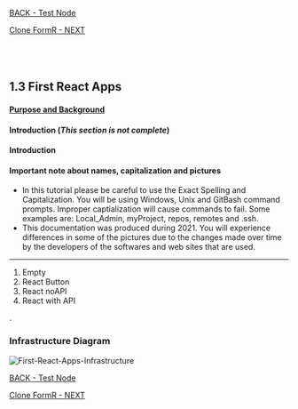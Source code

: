 
<!-- ------------------------------------------------------------------------- -->

<div class="page-back">

[BACK - Test Node](/Setup/fr0102_Test-Node.md)
</div><div class="page-next">

[Clone FormR - NEXT](/Setup/fr0103_Clone-FormR.md)
</div><div style="margin-top:35px">&nbsp;</div>
 
<!-- ------------------------------------------------------------------------- -->

## 1.3 First React Apps 
#### [Purpose and Background](../Setup/purposes/pfr0102_First-React-Apps.md)

#### Introduction  (*This section is not complete*)
#### Introduction

#### Important note about names, capitalization and pictures
- In this tutorial please be careful to use the Exact Spelling and Capitalization. You will be using Windows, Unix and GitBash command prompts. Improper captialization will cause commands to fail. Some examples are: Local_Admin, myProject, repos, remotes and .ssh.
- This documentation was produced during 2021. You will experience differences in some of the pictures due to the changes made over time by the developers of the softwares and web sites that are used.


----

1. Empty
2. React Button
3. React noAPI
4. React with API

  . 
### Infrastructure Diagram
![First-React-Apps-Infrastructure](images/fr0102-51_First-React-Apps-Infrastructure.png "First-React-Apps-Infrastructure")

<!-- ------------------------------------------------------------------------- -->

<div class="page-back">

[BACK - Test Node](/Setup/fr0102_Test-Node.md)
</div><div class="page-next">

[Clone FormR - NEXT](/Setup/fr0103_Clone-FormR.md)
</div>
<!-- ------------------------------------------------------------------------- -->
